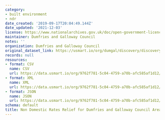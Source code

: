 ```yaml
---
category:
- built environment
- ndr
date_created: '2019-09-17T20:04:49.144Z'
date_updated: '2021-12-03'
license: https://www.nationalarchives.gov.uk/doc/open-government-licence/version/3/
maintainer: Dumfries and Galloway Council
notes: ''
organization: Dumfries and Galloway Council
original_dataset_link: https://usmart.io/org/dumgal/discovery/discovery-view-detail/8ae4ea96-f03e-427f-a706-b50e9d002348
records: null
resources:
- format: CSV
  name: CSV
  url: https://data.usmart.io/org/9762f781-5c04-4759-a70b-afc585af1d12/resource?resourceGUID=28db21b3-6231-40f7-9e94-ab3c61fff8dd
- format: XML
  name: XML
  url: https://data.usmart.io/org/9762f781-5c04-4759-a70b-afc585af1d12/resource?resourceGUID=8f9353f4-82a6-4085-bf27-1095ca866a60
- format: JSON
  name: JSON
  url: https://data.usmart.io/org/9762f781-5c04-4759-a70b-afc585af1d12/resource?resourceGUID=6d703535-b04d-4355-9591-08d14e6d5fd9
schema: default
title: Non Domestic Rates Relief for Dumfries and Galloway Council Area
---
```

